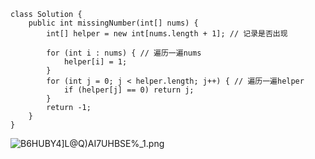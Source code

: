 ```
class Solution {
    public int missingNumber(int[] nums) {
        int[] helper = new int[nums.length + 1]; // 记录是否出现

        for (int i : nums) { // 遍历一遍nums
            helper[i] = 1;
        }
        for (int j = 0; j < helper.length; j++) { // 遍历一遍helper
            if (helper[j] == 0) return j;
        }
        return -1;
    }
}
```
![B6HUBY4\]L@Q)AI7UHBSE%_1.png](https://pic.leetcode-cn.com/1599193724-pasmhB-B6HUBY4%5DL@Q\)AI7UHBSE%25_1.png)
